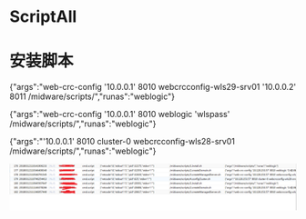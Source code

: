 # ScriptAll
安装脚本
==========


{"args":"web-crc-config '10.0.0.1' 8010 webcrcconfig-wls29-srv01 '10.0.0.2' 8011 /midware/scripts/","runas":"weblogic"}

{"args":"web-crc-config '10.0.0.1' 8010 weblogic 'wlspass' /midware/scripts/","runas":"weblogic"} 

{"args":"'10.0.0.1' 8010 cluster-0 webcrcconfig-wls28-srv01 /midware/scripts/","runas":"weblogic"}




![](https://github.com/yanjunjie/ImageCache/blob/master/微信图片_20180313204144.png)
